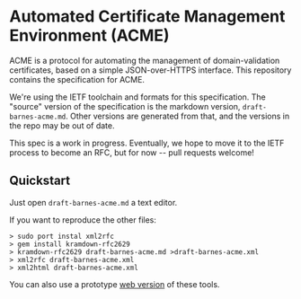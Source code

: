 # Automated Certificate Management Environment (ACME)

ACME is a protocol for automating the management of domain-validation certificates, based on a simple JSON-over-HTTPS interface.  This repository contains the specification for ACME.

We're using the IETF toolchain and formats for this specification.  The "source" version of the specification is the markdown version, `draft-barnes-acme.md`.  Other versions are generated from that, and the versions in the repo may be out of date.

This spec is a work in progress.  Eventually, we hope to move it to the IETF process to become an RFC, but for now -- pull requests welcome!

## Quickstart

Just open `draft-barnes-acme.md` a text editor.

If you want to reproduce the other files:

```
> sudo port instal xml2rfc
> gem install kramdown-rfc2629
> kramdown-rfc2629 draft-barnes-acme.md >draft-barnes-acme.xml
> xml2rfc draft-barnes-acme.xml
> xml2html draft-barnes-acme.xml
```

You can also use a prototype [web version](http://ipv.sx/draftr/) of these tools.
